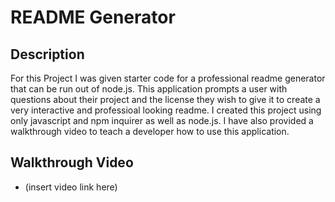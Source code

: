 # README Generator

## Description
For this Project I was given starter code for a professional readme generator that can be run out of node.js. This application prompts a user with questions about their project and the license they wish to give it to create a very interactive and professioal looking readme. I created this project using only javascript and npm inquirer as well as node.js. I have also provided a walkthrough video to teach a developer how to use this application.

## Walkthrough Video

- (insert video link here)